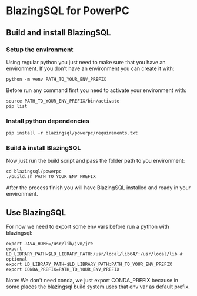 # BlazingSQL for PowerPC
## Build and install BlazingSQL
### Setup the environment
Using regular python you just need to make sure that you have an environment.
If you don't have an environment you can create it with:
```shell
python -m venv PATH_TO_YOUR_ENV_PREFIX
```
Before run any command first you need to activate your environment with:

```shell
source PATH_TO_YOUR_ENV_PREFIX/bin/activate
pip list
```
### Install python dependencies
```shell
pip install -r blazingsql/powerpc/requirements.txt
```
### Build & install BlazingSQL
Now just run the build script and pass the folder path to you environment:
```shell
cd blazingsql/powerpc
./build.sh PATH_TO_YOUR_ENV_PREFIX
```
After the process finish you will have BlazingSQL installed and ready in your environment.
## Use BlazingSQL
For now we need to export some env vars before run a python with blazingsql:
```shell
export JAVA_HOME=/usr/lib/jvm/jre
export LD_LIBRARY_PATH=$LD_LIBRARY_PATH:/usr/local/lib64/:/usr/local/lib # optional
export LD_LIBRARY_PATH=$LD_LIBRARY_PATH:PATH_TO_YOUR_ENV_PREFIX
export CONDA_PREFIX=PATH_TO_YOUR_ENV_PREFIX
```
Note: We don't need conda, we just export CONDA_PREFIX because in some places the blazingsql build system uses that env var as default prefix.
